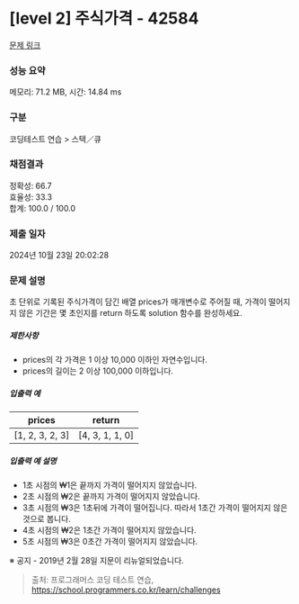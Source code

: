 # [level 2] 주식가격 - 42584 

[문제 링크](https://school.programmers.co.kr/learn/courses/30/lessons/42584) 

### 성능 요약

메모리: 71.2 MB, 시간: 14.84 ms

### 구분

코딩테스트 연습 > 스택／큐

### 채점결과

정확성: 66.7<br/>효율성: 33.3<br/>합계: 100.0 / 100.0

### 제출 일자

2024년 10월 23일 20:02:28

### 문제 설명

<p>초 단위로 기록된 주식가격이 담긴 배열 prices가 매개변수로 주어질 때, 가격이 떨어지지 않은 기간은 몇 초인지를 return 하도록 solution 함수를 완성하세요.</p>

<h5>제한사항</h5>

<ul>
<li>prices의 각 가격은 1 이상 10,000 이하인 자연수입니다.</li>
<li>prices의 길이는 2 이상 100,000 이하입니다.</li>
</ul>

<h5>입출력 예</h5>
<table class="table">
        <thead><tr>
<th>prices</th>
<th>return</th>
</tr>
</thead>
        <tbody><tr>
<td>[1, 2, 3, 2, 3]</td>
<td>[4, 3, 1, 1, 0]</td>
</tr>
</tbody>
      </table>
<h5>입출력 예 설명</h5>

<ul>
<li>1초 시점의 ₩1은 끝까지 가격이 떨어지지 않았습니다.</li>
<li>2초 시점의 ₩2은 끝까지 가격이 떨어지지 않았습니다.</li>
<li>3초 시점의 ₩3은 1초뒤에 가격이 떨어집니다. 따라서 1초간 가격이 떨어지지 않은 것으로 봅니다.</li>
<li>4초 시점의 ₩2은 1초간 가격이 떨어지지 않았습니다.</li>
<li>5초 시점의 ₩3은 0초간 가격이 떨어지지 않았습니다.</li>
</ul>

<p>※ 공지 - 2019년 2월 28일 지문이 리뉴얼되었습니다.</p>


> 출처: 프로그래머스 코딩 테스트 연습, https://school.programmers.co.kr/learn/challenges